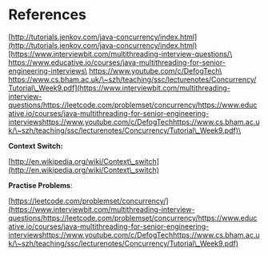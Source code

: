 # References

[http://tutorials.jenkov.com/java-concurrency/index.html](http://tutorials.jenkov.com/java-concurrency/index.html)[https://www.interviewbit.com/multithreading-interview-questions/\
\
https://www.educative.io/courses/java-multithreading-for-senior-engineering-interviews\
https://www.youtube.com/c/DefogTech\
https://www.cs.bham.ac.uk/\~szh/teaching/ssc/lecturenotes/Concurrency/Tutorial\_Week9.pdf](https://www.interviewbit.com/multithreading-interview-questions/https://leetcode.com/problemset/concurrency/https://www.educative.io/courses/java-multithreading-for-senior-engineering-interviewshttps://www.youtube.com/c/DefogTechhttps://www.cs.bham.ac.uk/\~szh/teaching/ssc/lecturenotes/Concurrency/Tutorial\_Week9.pdf)\


**Context Switch:**&#x20;

[http://en.wikipedia.org/wiki/Context\_switch](http://en.wikipedia.org/wiki/Context\_switch)



**Practise Problems**:

[https://leetcode.com/problemset/concurrency/](https://www.interviewbit.com/multithreading-interview-questions/https://leetcode.com/problemset/concurrency/https://www.educative.io/courses/java-multithreading-for-senior-engineering-interviewshttps://www.youtube.com/c/DefogTechhttps://www.cs.bham.ac.uk/\~szh/teaching/ssc/lecturenotes/Concurrency/Tutorial\_Week9.pdf)

